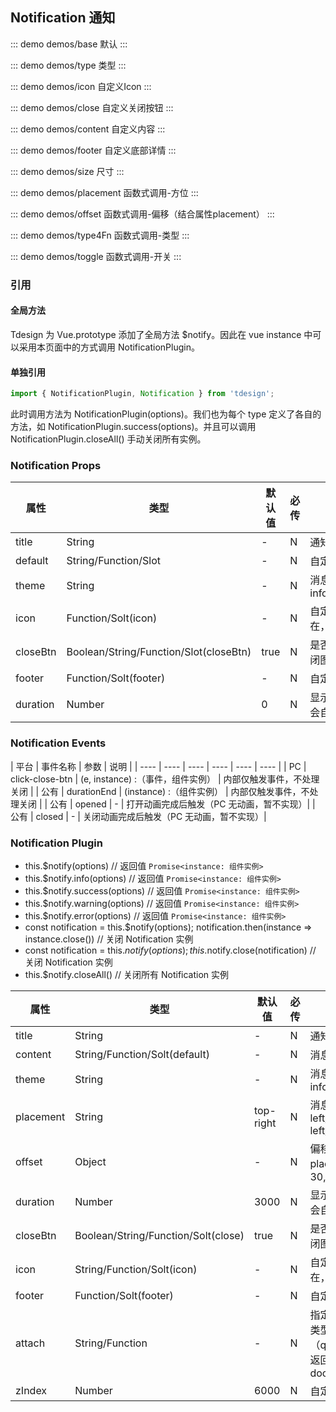 ## Notification 通知

::: demo demos/base 默认
:::

::: demo demos/type 类型
:::

::: demo demos/icon 自定义Icon
:::

::: demo demos/close 自定义关闭按钮
:::

::: demo demos/content 自定义内容
:::

::: demo demos/footer 自定义底部详情
:::

::: demo demos/size 尺寸
:::

::: demo demos/placement 函数式调用-方位
:::

::: demo demos/offset 函数式调用-偏移（结合属性placement）
:::

::: demo demos/type4Fn 函数式调用-类型
:::

::: demo demos/toggle 函数式调用-开关
:::

### 引用
#### 全局方法
Tdesign 为 Vue.prototype 添加了全局方法 $notify。因此在 vue instance 中可以采用本页面中的方式调用 NotificationPlugin。

#### 单独引用
```javascript
import { NotificationPlugin, Notification } from 'tdesign';
```
此时调用方法为 NotificationPlugin(options)。我们也为每个 type 定义了各自的方法，如 NotificationPlugin.success(options)。并且可以调用 NotificationPlugin.closeAll() 手动关闭所有实例。

### Notification Props
| 属性 | 类型 | 默认值 | 必传 | 说明 |
|-----|-----|-----|-----|-----|
| title | String | - | N | 通知标题 |
| default | String/Function/Slot | - | N | 自定义内容 |
| theme | String | - | N | 消息类型 info/success/warning/error |
| icon | Function/Solt(icon) | - | N | 自定义图标。当 theme 存在，取默认图标 |
| closeBtn | Boolean/String/Function/Slot(closeBtn) | true | N | 是否显示关闭按钮/自定义关闭图标 |
| footer | Function/Solt(footer) | - | N | 自定义底部详情 |
| duration | Number | 0 | N | 显示时间，毫秒，置 0 则不会自动关闭 |

### Notification Events
| 平台 | 事件名称 | 参数 |  说明 |
| ---- | ---- | ---- | ---- | ---- | ---- | 
| PC | click-close-btn | (e, instance) :（事件，组件实例） | 内部仅触发事件，不处理关闭 |
| 公有 | durationEnd | (instance) :（组件实例） | 内部仅触发事件，不处理关闭 |
| 公有 | opened | - | 打开动画完成后触发（PC 无动画，暂不实现）|
| 公有 | closed | - | 关闭动画完成后触发（PC 无动画，暂不实现）|

### Notification Plugin
 * this.$notify(options) // 返回值 `Promise<instance: 组件实例>`
 * this.$notify.info(options) // 返回值 `Promise<instance: 组件实例>`
 * this.$notify.success(options) // 返回值 `Promise<instance: 组件实例>`
 * this.$notify.warning(options) // 返回值 `Promise<instance: 组件实例>`
 * this.$notify.error(options) // 返回值 `Promise<instance: 组件实例>`
 * const notification = this.$notify(options); notification.then(instance => instance.close()) // 关闭 Notification 实例
 * const notification = this.$notify(options); this.$notify.close(notification) // 关闭 Notification 实例
 * this.$notify.closeAll() // 关闭所有 Notification 实例

| 属性 | 类型 | 默认值 | 必传 | 说明 |
|-----|-----|-----|-----|-----|
| title | String | - | N | 通知标题 |
| content | String/Function/Solt(default) | - | N | 消息正文内容 |
| theme | String | - | N | 消息类型 info/success/warning/error |
| placement | String | top-right | N | 消息提示的位置，top-left/top-right/bottom-left/bottom-right |
| offset | Object | - | N | 偏移量（结合属性 placement ）{left: 0,top: 30, bottom, right} |
| duration | Number | 3000 | N | 显示时间，毫秒，置 0 则不会自动关闭 |
| closeBtn | Boolean/String/Function/Solt(close) | true | N | 是否显示关闭按钮/自定义关闭图标 |
| icon | String/Function/Solt(icon) | - | N | 自定义图标。当 theme 存在，取默认图标 |
| footer | Function/Solt(footer) | - | N | 自定义底部详情 |
| attach | String/Function | - | N | 指定弹框挂载节点。字符串类型表示DOM选择器（querySelector）；函数需返回 DOM 节点，如：() => document.body | 
| zIndex | Number | 6000 | N | 自定义层级 |